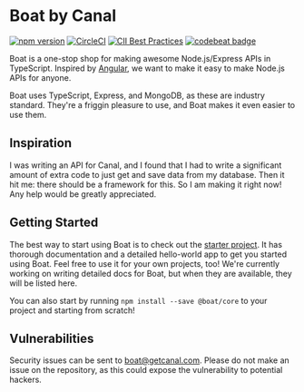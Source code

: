 # Boat by Canal

[![npm version](https://badge.fury.io/js/%40boat%2Fcore.svg)](https://badge.fury.io/js/%40boat%2Fcore)
[![CircleCI](https://circleci.com/gh/getcanal/boat.svg?style=shield&circle-token=13c11361db0d0a364102edc7dfad00c19697bd69)](https://circleci.com/gh/getcanal/boat/tree/master)
[![CII Best Practices](https://bestpractices.coreinfrastructure.org/projects/848/badge)](https://bestpractices.coreinfrastructure.org/projects/848)
[![codebeat badge](https://codebeat.co/badges/991f3d43-fcef-4fb2-8fed-470a7080388a)](https://codebeat.co/projects/github-com-getcanal-boat-master)

Boat is a one-stop shop for making awesome Node.js/Express APIs in TypeScript. Inspired by [Angular](https://www.github.com/angular/angular), we want to make it easy to make Node.js APIs for anyone.

Boat uses TypeScript, Express, and MongoDB, as these are industry standard. They're a friggin pleasure to use, and Boat makes it even easier to use them.

## Inspiration

I was writing an API for Canal, and I found that I had to write a significant amount of extra code to just get and save data from my database. Then it hit me: there should be a framework for this. So I am making it right now! Any help would be greatly appreciated.

## Getting Started

The best way to start using Boat is to check out the [starter project](https://github.com/getcanal/boat-starter). It has thorough documentation and a detailed hello-world app to get you started using Boat. Feel free to use it for your own projects, too! We're currently working on writing detailed docs for Boat, but when they are available, they will be listed here.

You can also start by running `npm install --save @boat/core` to your project and starting from scratch!

## Vulnerabilities

Security issues can be sent to boat@getcanal.com. Please do not make an issue on the repository, as this could expose the vulnerability to potential hackers.
